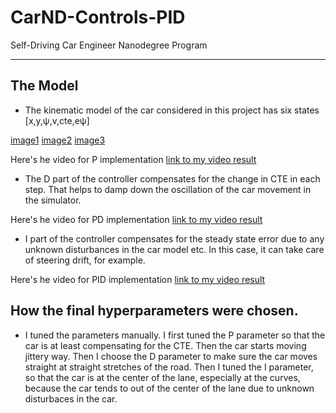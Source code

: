 # CarND-Controls-PID
Self-Driving Car Engineer Nanodegree Program

[//]: # (Image References)

[video1]: ./video_output/driving_P_control.mov "VideoP"
[video2]: ./video_output/driving_PD_control.mov "VideoPD"
[video3]: ./video_output/driving_PID_full.mov "VideoPID"
[image1]: ./equations/eq1.png "eq1"
[image2]: ./equations/eq1.png "eq2"
[image3]: ./equations/eq1.png "eq3"

---

## The Model

* The kinematic model of the car considered in this project has six states [x,y,ψ,v,cte,eψ]

[image1]
[image2]
[image3]


Here's he video for P implementation [link to my video result][video1]

* The D part of the controller compensates for the change in CTE in each step. That helps to damp down the oscillation of the car movement in the simulator.

Here's he video for PD implementation [link to my video result][video2]


* I part of the controller compensates for the steady state error due to any unknown disturbances in the car model etc. In this case, it can take care of steering drift, for example.

Here's he video for PID implementation [link to my video result][video3]

## How the final hyperparameters were chosen.

* I tuned the parameters manually. I first tuned the P parameter so that the car is at least compensating for the CTE. Then the car starts moving jittery way. Then I choose the D parameter to make sure the car moves straight at straight stretches of the road. Then I tuned the I parameter, so that the car is at the center of the lane, especially at the curves, because the car tends to out of the center of the lane due to unknown disturbaces in the car.

